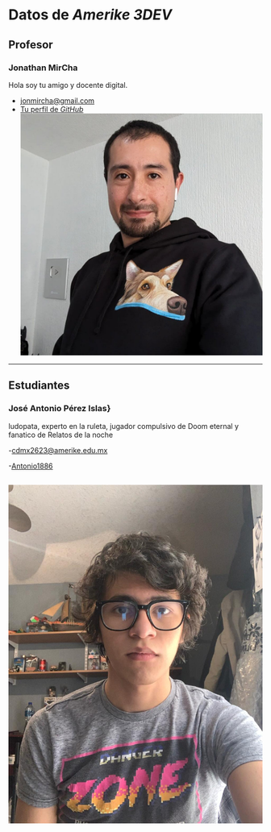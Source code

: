 # Datos de _Amerike 3DEV_

## Profesor

### Jonathan MirCha

Hola soy tu amigo y docente digital.

- [jonmircha@gmail.com](jonmircha@gmail.com)
- [Tu perfil de _GitHub_](https://github.com/jonmircha)
  ![Tu nombre](./img/jonmircha.jpg)

---

## Estudiantes

### José Antonio Pérez Islas}

ludopata, experto en la ruleta, jugador compulsivo de Doom eternal y fanatico de Relatos de la noche

-[cdmx2623@amerike.edu.mx](cdmx2623@amerike.edu.mx)

-[Antonio1886](https://github.com/Antonio1886)

![AntonioPerez](./img/tONA.jpeg) 
---

